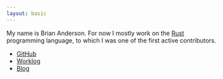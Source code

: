 ```yaml
---
layout: basic
---
```


My name is Brian Anderson. For now I mostly work on the [Rust]
programming language, to which I was one of the first active
contributors.

* [GitHub](http://github.com/brson)
* [Worklog](/worklog.html)
* [Blog](/blog/index.html)

[Rust]: http://www.rust-lang.org